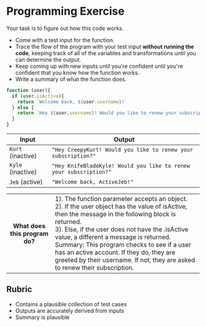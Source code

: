 # Programming Exercise

Your task is to figure out how this code works.

* Come with a test input for the function.
* Trace the flow of the program with your test input **without running the code**, keeping track of all of the variables and transformations until you can determine the output.
* Keep coming up with new inputs until you're confident until you're confident that you know how the function works.
* Write a summary of what the function does.

```js
function (user){
  if (user.isActive){
    return `Welcome back, ${user.username}!`
  } else {
    return `Hey ${user.username}! Would you like to renew your subscription?`
  }
}
```

| Input               | Output                                                                         |
| ------------------- | ------------------------------------------------------------------------------ |
| `Kurt` (inactive) | `"Hey CreepyKurt! Would you like to renew your subscription?"`                 |
| `Kyle` (inactive) | `"Hey KnifeBladeKyle! Would you like to renew your subscription?"`               | 
| `Jeb` (active)    | `"Welcome back, ActiveJeb!"`                                                   | 

<table>
  <tr>
    <th>What does this program do?</th>
    <td>1). The function parameter accepts an object.<br>
2). If the user object has the value of isActive, then the message in the following block is returned.<br>
3). Else, if the user does not have the .isActive value, a different a message is returned.<br>
Summary: This program checks to see if a user has an active account. If they do, they are greeted by their username. If not, they are asked to renew their subscription.
</td>
  </tr>
</table>

## Rubric

* Contains a plausible collection of test cases
* Outputs are accurately derived from inputs
* Summary is plausible

